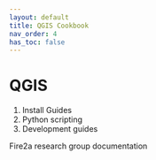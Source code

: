 ```yaml
---
layout: default
title: QGIS Cookbook
nav_order: 4
has_toc: false
---
```


# QGIS

1. Install Guides
2. Python scripting
3. Development guides

Fire2a research group documentation

